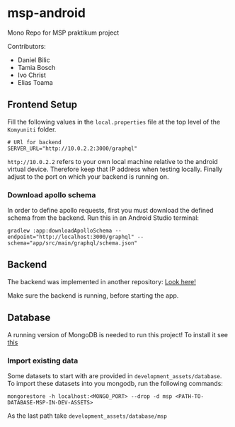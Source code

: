 # msp-android

Mono Repo for MSP praktikum project

Contributors:

- Daniel Bilic
- Tamia Bosch
- Ivo Christ
- Elias Toama

## Frontend Setup

Fill the following values in the `local.properties` file at the top level of the `Komyuniti` folder.

```
# URl for backend
SERVER_URL="http://10.0.2.2:3000/graphql"
```

`http://10.0.2.2` refers to your own local machine relative to the android virtual device. Therefore keep that IP address when testing locally. Finally adjust to the port on which your backend is running on.

### Download apollo schema

In order to define apollo requests, first you must download the defined schema from the backend. Run this in an Android Studio terminal:

```
gradlew :app:downloadApolloSchema --endpoint="http://localhost:3000/graphql" --schema="app/src/main/graphql/schema.json"
```

## Backend

The backend was implemented in another repository: [Look here!](https://github.com/ichrist97/msp_backend)

Make sure the backend is running, before starting the app.

## Database

A running version of MongoDB is needed to run this project! To install it see [this](https://docs.mongodb.com/manual/installation/)

### Import existing data

Some datasets to start with are provided in `development_assets/database`. To import these datasets into you mongodb, run the following commands:

```
mongorestore -h localhost:<MONGO_PORT> --drop -d msp <PATH-TO-DATABASE-MSP-IN-DEV-ASSETS>
```

As the last path take `development_assets/database/msp`
 
